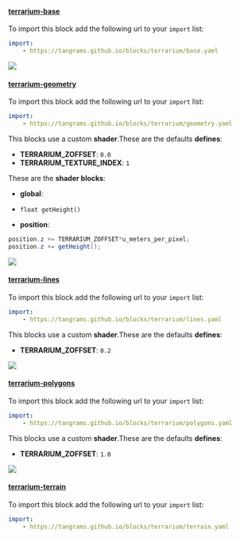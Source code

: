 

#### [terrarium-base](https://github.com/tangrams/blocks/blob/gh-pages/terrarium/base.yaml)



To import this block add the following url to your `import` list:

```yaml
import:
    - https://tangrams.github.io/blocks/terrarium/base.yaml
```



![](https://mapzen.com/common/styleguide/images/divider/compass-red.png)


#### [terrarium-geometry](https://github.com/tangrams/blocks/blob/gh-pages/terrarium/geometry.yaml)



To import this block add the following url to your `import` list:

```yaml
import:
    - https://tangrams.github.io/blocks/terrarium/geometry.yaml
```


This blocks use a custom **shader**.These are the defaults **defines**:
 - **TERRARIUM_ZOFFSET**: ```0.0```
 - **TERRARIUM_TEXTURE_INDEX**: ```1```

These are the **shader blocks**:

- **global**:
 + `float getHeight() `
- **position**:

```glsl
position.z += TERRARIUM_ZOFFSET*u_meters_per_pixel;
position.z += getHeight();
```



![](https://mapzen.com/common/styleguide/images/divider/compass-red.png)


#### [terrarium-lines](https://github.com/tangrams/blocks/blob/gh-pages/terrarium/lines.yaml)



To import this block add the following url to your `import` list:

```yaml
import:
    - https://tangrams.github.io/blocks/terrarium/lines.yaml
```


This blocks use a custom **shader**.These are the defaults **defines**:
 - **TERRARIUM_ZOFFSET**: ```0.2```


![](https://mapzen.com/common/styleguide/images/divider/compass-red.png)


#### [terrarium-polygons](https://github.com/tangrams/blocks/blob/gh-pages/terrarium/polygons.yaml)



To import this block add the following url to your `import` list:

```yaml
import:
    - https://tangrams.github.io/blocks/terrarium/polygons.yaml
```


This blocks use a custom **shader**.These are the defaults **defines**:
 - **TERRARIUM_ZOFFSET**: ```1.0```


![](https://mapzen.com/common/styleguide/images/divider/compass-red.png)


#### [terrarium-terrain](https://github.com/tangrams/blocks/blob/gh-pages/terrarium/terrain.yaml)



To import this block add the following url to your `import` list:

```yaml
import:
    - https://tangrams.github.io/blocks/terrarium/terrain.yaml
```


